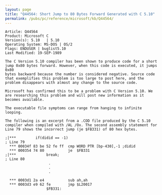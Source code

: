 ```yaml
---
layout: page
title: "Q44564: Short Jump to 80 Bytes Forward Generated with C 5.10"
permalink: /pubs/pc/reference/microsoft/kb/Q44564/
---
```


	Article: Q44564
	Product: Microsoft C
	Version(s): 5.10   | 5.10
	Operating System: MS-DOS | OS/2
	Flags: ENDUSER | buglist5.10
	Last Modified: 19-SEP-1989
	
	The C Version 5.10 compiler has been shown to produce code for a short
	jump 0x80 bytes forward. However, when this code is executed, it jumps 0x80
	bytes backward because the number is considered negative. Source code
	that exemplifies this problem is too large to post here, and the
	problem disappears with almost any change to the source code.
	
	Microsoft has confirmed this to be a problem with C Version 5.10. We
	are researching this problem and will post new information as it
	becomes available.
	
	The executable file symptoms can range from hanging to infinite
	looping.
	
	The following is an excerpt from a .COD file produced by the C 5.10
	compiler when compiled with /AL /Ox. The second assembly statement for
	Line 79 shows the incorrect jump (je $FB331) of 80 hex bytes.
	
	;|***         if(didid == -1)
	; Line 79
	  *** 00034f 83 be 52 fe ff  cmp WORD PTR [bp-430],-1 ;didid
	  *** 000354 74 80           je  $FB331
	;|***              break;
	; Line 80
	                    .
	                    .
	                    .
	
	  *** 0003d1 2a e4           sub ah,ah
	  *** 0003d3 e9 62 fe        jmp $L20017
	                   $FB331:
